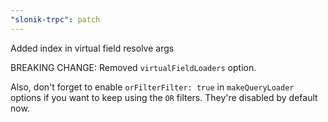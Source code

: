 ```yaml
---
"slonik-trpc": patch
---
```


Added index in virtual field resolve args

BREAKING CHANGE: Removed `virtualFieldLoaders` option.

Also, don't forget to enable `orFilterFilter: true` in `makeQueryLoader` options if you want to keep using the `OR` filters. They're disabled by default now.
